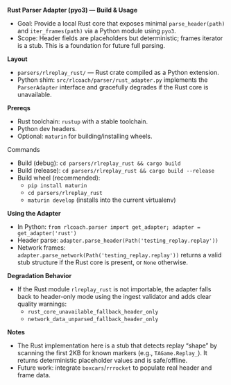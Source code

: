 **Rust Parser Adapter (pyo3) — Build & Usage**

- Goal: Provide a local Rust core that exposes minimal `parse_header(path)` and `iter_frames(path)` via a Python module using `pyo3`.
- Scope: Header fields are placeholders but deterministic; frames iterator is a stub. This is a foundation for future full parsing.

**Layout**
- `parsers/rlreplay_rust/` — Rust crate compiled as a Python extension.
- Python shim: `src/rlcoach/parser/rust_adapter.py` implements the `ParserAdapter` interface and gracefully degrades if the Rust core is unavailable.

**Prereqs**
- Rust toolchain: `rustup` with a stable toolchain.
- Python dev headers.
- Optional: `maturin` for building/installing wheels.

Commands
- Build (debug): `cd parsers/rlreplay_rust && cargo build`
- Build (release): `cd parsers/rlreplay_rust && cargo build --release`
- Build wheel (recommended):
  - `pip install maturin`
  - `cd parsers/rlreplay_rust`
  - `maturin develop` (installs into the current virtualenv)

**Using the Adapter**
- In Python: `from rlcoach.parser import get_adapter; adapter = get_adapter('rust')`
- Header parse: `adapter.parse_header(Path('testing_replay.replay'))`
- Network frames: `adapter.parse_network(Path('testing_replay.replay'))` returns a valid stub structure if the Rust core is present, or `None` otherwise.

**Degradation Behavior**
- If the Rust module `rlreplay_rust` is not importable, the adapter falls back to header-only mode using the ingest validator and adds clear quality warnings:
  - `rust_core_unavailable_fallback_header_only`
  - `network_data_unparsed_fallback_header_only`

**Notes**
- The Rust implementation here is a stub that detects replay “shape” by scanning the first 2KB for known markers (e.g., `TAGame.Replay_`). It returns deterministic placeholder values and is safe/offline.
- Future work: integrate `boxcars`/`rrrocket` to populate real header and frame data.


